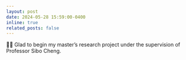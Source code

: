 ```yaml
---
layout: post
date: 2024-05-28 15:59:00-0400
inline: true
related_posts: false
---
```


🎉🎉 Glad to begin my master’s research project under the supervision of Professor Sibo Cheng.
